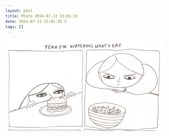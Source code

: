 ```yaml
---
layout: post
title: Photo 2014-07-13 15:01:35
date: 2014-07-13 15:01:35 Z
tags: []
---
```

![](/media/2014/07/91646770815.jpg)
